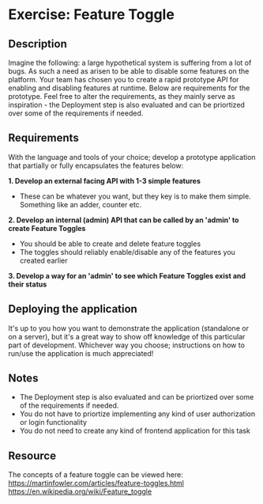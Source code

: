 # Exercise: Feature Toggle

## Description

Imagine the following: a large hypothetical system is suffering from a lot of bugs. As such a need as arisen to be able to disable some features on the platform.
Your team has chosen you to create a rapid prototype API for enabling and disabling features at runtime. Below are requirements for the prototype.
Feel free to alter the requirements, as they mainly serve as inspiration - the Deployment step is also evaluated and can be priortized over some of the requirements
if needed.

## Requirements


With the language and tools of your choice; develop a prototype application that partially or fully encapsulates the features below:

**1. Develop an external facing API with 1-3 simple features**
  - These can be whatever you want, but they key is to make them simple. Something like an adder, counter etc.

**2. Develop an internal (admin) API that can be called by an 'admin' to create Feature Toggles**
  - You should be able to create and delete feature toggles
  - The toggles should reliably enable/disable any of the features you created earlier
  
**3. Develop a way for an 'admin' to see which Feature Toggles exist and their status**


## Deploying the application

It's up to you how you want to demonstrate the application (standalone or on a server), but it's a great way to show off knowledge of this particular part of development.
Whichever way you choose; instructions on how to run/use the application is much appreciated!

## Notes
- The Deployment step is also evaluated and can be priortized over some of the requirements if needed.
- You do not have to priortize implementing any kind of user authorization or login functionality
- You do not need to create any kind of frontend application for this task

## Resource
The concepts of a feature toggle can be viewed here:
https://martinfowler.com/articles/feature-toggles.html
https://en.wikipedia.org/wiki/Feature_toggle
